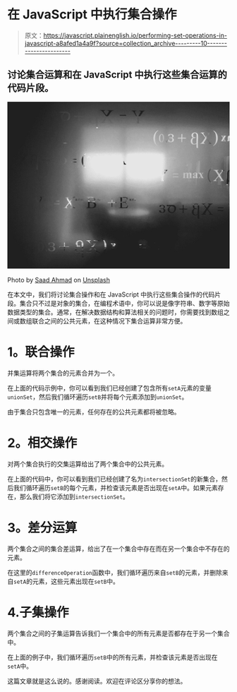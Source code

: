 # 在 JavaScript 中执行集合操作

> 原文：<https://javascript.plainenglish.io/performing-set-operations-in-javascript-a8afed1a4a9f?source=collection_archive---------10----------------------->

## 讨论集合运算和在 JavaScript 中执行这些集合运算的代码片段。

![](img/3c1348ff9b2207cda1eff0f04e584fb9.png)

Photo by [Saad Ahmad](https://unsplash.com/@saadahmad_umn?utm_source=unsplash&utm_medium=referral&utm_content=creditCopyText) on [Unsplash](https://unsplash.com/s/photos/maths?utm_source=unsplash&utm_medium=referral&utm_content=creditCopyText)

在本文中，我们将讨论集合操作和在 JavaScript 中执行这些集合操作的代码片段。集合只不过是对象的集合，在编程术语中，你可以说是像字符串、数字等原始数据类型的集合。通常，在解决数据结构和算法相关的问题时，你需要找到数组之间或数组联合之间的公共元素，在这种情况下集合运算非常方便。

# **1。联合操作**

并集运算将两个集合的元素合并为一个。

在上面的代码示例中，你可以看到我们已经创建了包含所有`setA`元素的变量`unionSet`，然后我们循环遍历`setB`并将每个元素添加到`unionSet`。

由于集合只包含唯一的元素，任何存在的公共元素都将被忽略。

# **2。相交操作**

对两个集合执行的交集运算给出了两个集合中的公共元素。

在上面的代码中，你可以看到我们已经创建了名为`intersectionSet`的新集合，然后我们循环遍历`setB`的每个元素，并检查该元素是否出现在`setA`中。如果元素存在，那么我们将它添加到`intersectionSet`。

# **3。差分运算**

两个集合之间的集合差运算，给出了在一个集合中存在而在另一个集合中不存在的元素。

在这里的`differenceOperation`函数中，我们循环遍历来自`setB`的元素，并删除来自`setA`的元素，这些元素出现在`setB`中。

# 4.子集操作

两个集合之间的子集运算告诉我们一个集合中的所有元素是否都存在于另一个集合中。

在上面的例子中，我们循环遍历`setB`中的所有元素，并检查该元素是否出现在`setA`中。

这篇文章就是这么说的。感谢阅读。欢迎在评论区分享你的想法。